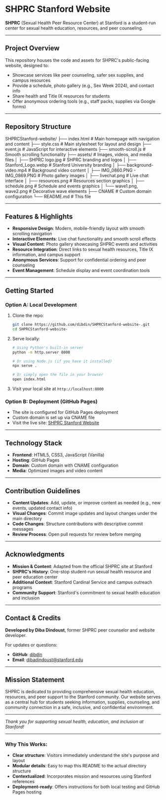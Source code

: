 # SHPRC Stanford Website

**SHPRC** (Sexual Health Peer Resource Center) at Stanford is a student-run center for sexual health education, resources, and peer counseling.

---

## Project Overview

This repository houses the code and assets for SHPRC's public-facing website, designed to:

- Showcase services like peer counseling, safer sex supplies, and campus resources  
- Provide a schedule, photo gallery (e.g., Sex Week 2024), and contact info  
- Share health and Title IX resources for students  
- Offer anonymous ordering tools (e.g., staff packs, supplies via Google forms)

---

## Repository Structure

SHPRCStanford-website/
├── index.html           # Main homepage with navigation and content
├── style.css            # Main stylesheet for layout and design
├── event.js             # JavaScript for interactive elements
├── smooth-scroll.js     # Smooth scrolling functionality
├── assets/              # Images, videos, and media files
│   ├── SHPRC logo.jpg   # SHPRC branding and logos
│   ├── Stanford_Logo.webp # Stanford University branding
│   ├── background-video.mp4 # Background video content
│   ├── IMG_0860.PNG - IMG_0869.PNG # Photo gallery images
│   ├── livechat.png     # Live chat interface
│   ├── resources.png    # Resources section graphics
│   ├── schedule.png     # Schedule and events graphics
│   └── wave1.png, wave2.png # Decorative wave elements
├── CNAME                # Custom domain configuration
└── README.md            # This file

---

## Features & Highlights

- **Responsive Design**: Modern, mobile-friendly layout with smooth scrolling navigation
- **Interactive Elements**: Live chat functionality and smooth scroll effects
- **Visual Content**: Photo gallery showcasing SHPRC events and activities
- **Resource Integration**: Direct links to sexual health resources, Title IX information, and campus support
- **Anonymous Services**: Support for confidential ordering and peer counseling
- **Event Management**: Schedule display and event coordination tools

---

## Getting Started

### Option A: Local Development
1. Clone the repo:
   ```bash
   git clone https://github.com/dibdin/SHPRCStanford-website-.git
   cd SHPRCStanford-website-
   ```

2. Serve locally:
   ```bash
   # Using Python's built-in server
   python -m http.server 8000
   
   # Or using Node.js (if you have it installed)
   npx serve .
   
   # Or simply open the file in your browser
   open index.html
   ```

3. Visit your local site at `http://localhost:8000`

### Option B: Deployment (GitHub Pages)
- The site is configured for GitHub Pages deployment
- Custom domain is set up via CNAME file
- Visit the live site: [SHPRC Stanford Website](https://shprcstanford.com)

---

## Technology Stack

- **Frontend**: HTML5, CSS3, JavaScript (Vanilla)
- **Hosting**: GitHub Pages
- **Domain**: Custom domain with CNAME configuration
- **Media**: Optimized images and video content

---

## Contribution Guidelines

- **Content Updates**: Add, update, or improve content as needed (e.g., new events, updated contact info)
- **Visual Changes**: Commit image updates and layout changes under the main directory
- **Code Changes**: Structure contributions with descriptive commit messages
- **Review Process**: Open pull requests for review before merging

---

## Acknowledgments

- **Mission & Content**: Adapted from the official SHPRC site at Stanford
- **SHPRC's History**: One-stop student-run sexual health resource and peer education center
- **Additional Context**: Stanford Cardinal Service and campus outreach programs
- **Community Support**: Stanford's commitment to sexual health education and inclusion

---

## Contact & Credits

**Developed by Diba Dindoust**, former SHPRC peer counselor and website developer.

For updates or questions:
- **GitHub**: [dibdin](https://github.com/dibdin)
- **Email**: dibadindoust@stanford.edu

---

## Mission Statement

SHPRC is dedicated to providing comprehensive sexual health education, resources, and peer support to the Stanford community. Our website serves as a central hub for students seeking information, supplies, counseling, and community connection in a safe, inclusive, and confidential environment.

---

*Thank you for supporting sexual health, education, and inclusion at Stanford!*

---

### Why This Works:
- **Clear structure**: Visitors immediately understand the site's purpose and layout
- **Modular details**: Easy to map this README to the actual directory structure
- **Contextualized**: Incorporates mission and resources using Stanford references
- **Deployment-ready**: Offers instructions for both local testing and GitHub Pages hosting
